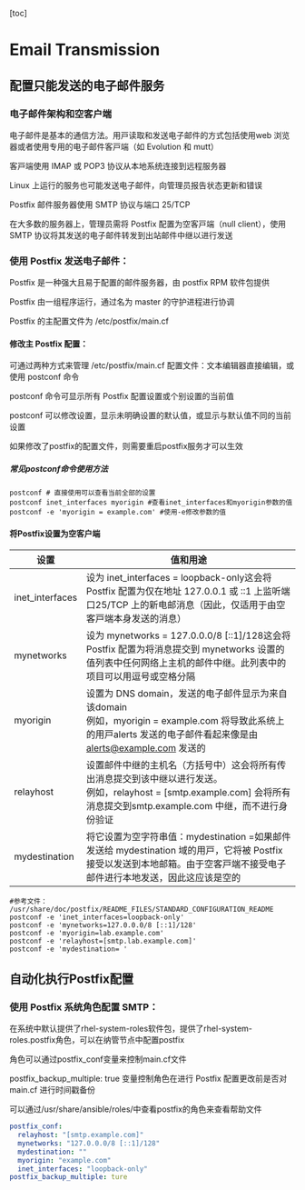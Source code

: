 [toc]



# Email Transmission 



## 配置只能发送的电子邮件服务

### 电子邮件架构和空客户端

电⼦邮件是基本的通信⽅法。⽤⼾读取和发送电⼦邮件的⽅式包括使⽤web 浏览器或者使⽤专⽤的电⼦邮件客⼾端（如 Evolution 和 mutt）



客⼾端使⽤ IMAP 或 POP3 协议从本地系统连接到远程服务器



Linux 上运⾏的服务也可能发送电⼦邮件，向管理员报告状态更新和错误



Postfix 邮件服务器使⽤ SMTP 协议与端⼝ 25/TCP



在⼤多数的服务器上，管理员需将 Postfix 配置为空客⼾端（null client），使⽤ SMTP 协议将其发送的电⼦邮件转发到出站邮件中继以进⾏发送





### 使用 Postfix 发送电子邮件：

Postfix 是⼀种强⼤且易于配置的邮件服务器，由 postfix RPM 软件包提供



Postfix 由⼀组程序运⾏，通过名为 master 的守护进程进⾏协调



Postfix 的主配置⽂件为 /etc/postfix/main.cf



#### 修改主 Postfix 配置：

可通过两种⽅式来管理 /etc/postfix/main.cf 配置⽂件：⽂本编辑器直接编辑，或使⽤ postconf 命令



postconf 命令可显⽰所有 Postfix 配置设置或个别设置的当前值



postconf 可以修改设置，显⽰未明确设置的默认值，或显⽰与默认值不同的当前设置



如果修改了postfix的配置文件，则需要重启postfix服务才可以生效 



##### 常见postconf命令使用方法

```shell
postconf # 直接使用可以查看当前全部的设置
postconf inet_interfaces myorigin #查看inet_interfaces和myorigin参数的值
postconf -e 'myorigin = example.com' #使用-e修改参数的值
```





#### 将Postfix设置为空客户端



| 设置            | 值和用途                                                     |
| --------------- | ------------------------------------------------------------ |
| inet_interfaces | 设为 inet_interfaces = loopback-only这会将 Postfix 配置为仅在地址 127.0.0.1 或 ::1 上监听端⼝25/TCP 上的新电邮消息（因此，仅适⽤于由空客⼾端本⾝发送的消息） |
| mynetworks      | 设为 mynetworks = 127.0.0.0/8 [::1]/128这会将 Postfix 配置为将消息提交到 mynetworks 设置的值列表中任何⽹络上主机的邮件中继。此列表中的项⽬可以⽤逗号或空格分隔 |
| myorigin        | 设置为 DNS domain，发送的电⼦邮件显⽰为来⾃该domain<br />例如，myorigin = example.com 将导致此系统上的⽤⼾alerts 发送的电⼦邮件看起来像是由 alerts@example.com 发送的 |
| relayhost       | 设置邮件中继的主机名（⽅括号中）这会将所有传出消息提交到该中继以进⾏发送。<br />例如，relayhost = [smtp.example.com] 会将所有消息提交到smtp.example.com 中继，⽽不进⾏⾝份验证 |
| mydestination   | 将它设置为空字符串值：mydestination =如果邮件发送给 mydestination 域的⽤⼾，它将被 Postfix 接受以发送到本地邮箱。由于空客⼾端不接受电⼦邮件进⾏本地发送，因此这应该是空的 |



```shell
#参考文件： /usr/share/doc/postfix/README_FILES/STANDARD_CONFIGURATION_README
postconf -e 'inet_interfaces=loopback-only'
postconf -e 'mynetworks=127.0.0.0/8 [::1]/128'
postconf -e 'myorigin=lab.example.com'
postconf -e 'relayhost=[smtp.lab.example.com]'
postconf -e 'mydestination= '
```







## 自动化执行Postfix配置

### 使用 Postfix 系统角色配置 SMTP：

在系统中默认提供了rhel-system-roles软件包，提供了rhel-system-roles.postfix角色，可以在纳管节点中配置postfix 



角色可以通过postfix_conf变量来控制main.cf文件 



postfix_backup_multiple: true 变量控制⻆⾊在进⾏ Postfix 配置更改前是否对 main.cf 进⾏时间戳备份



可以通过/usr/share/ansible/roles/中查看postfix的角色来查看帮助文件 

````yaml
postfix_conf: 
  relayhost: "[smtp.example.com]"
  mynetworks: "127.0.0.0/8 [::1]/128"
  mydestination: ""
  myorigin: "example.com"
  inet_interfaces: "loopback-only"
postfix_backup_multiple: ture 
````











